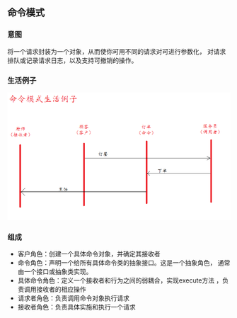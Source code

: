 ## 命令模式

### 意图
将一个请求封装为一个对象，从而使你可用不同的请求对可进行参数化，
对请求排队或记录请求日志，以及支持可撤销的操作。

### 生活例子

![生活例子](command.png)

### 组成
- 客户角色：创建一个具体命令对象，并确定其接收者
- 命令角色：声明一个给所有具体命令类的抽象接口。这是一个抽象角色，
通常由一个接口或抽象类实现。
- 具体命令角色：定义一个接收者和行为之间的弱耦合，实现execute方法
，负责调用接收者的相应操作
- 请求者角色：负责调用命令对象执行请求
- 接收者角色：负责具体实施和执行一个请求